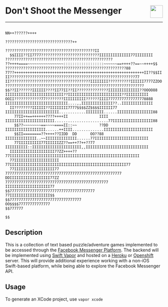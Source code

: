 # Don't Shoot the Messenger <img align="right" height="40" src="http://i.imgur.com/fSbWe8d.png">
---

```
                                                                                                 NN++??????++++                            
                                                                                         ??????????????????????????????++                  
                                                                                   ????????????????????????????????????????II              
  $$IIII??II7777??????????????????????????IIIIIIIIIIIIII77IIIIIIII               ????????????????????????????????????????????????          
??++++====~~~~~~~~~~~~~~~~::::::::::::::::::~~~~~~==++++??==~~++++$$         ??????????????????????????????????????????????????????88      
77??++++++++++++++++++++++++++++++++++++++++++++++++++++++++++II??$$II     II????????????????????????????????????????????????????????77    
II????????????????????????????????????IIIIIIII??????????IIIIII7777ZZOO   ??????????????????????????????????????????????????????????????    
$$??II??????IIIIII????II77II??II??????????????IIIIIIIIIIIIII??OOOO88     IIIIIIIIIIIIIIIIIIIIIIIIII??IIIIIIIIIIIIIIIIIIIIIIII??IIIIIIIIII  
OOII????????????77????????IIIIIIIIII??????IIII77777777777777778888     IIIIIIIIIIIIIIIIIIIIIIIIIIII....,,IIIIIIIIIIIIII??..IIIIIIIIIIIIII  
  II????????IIIIII??IIIIIIII7777$$$$ZZ$$$$IIIIII77                     IIIIIIIIIIIIIIIIIIIIIIII............IIIIIIII......IIIIIIIIIIIIIIII88
    77II++==++++++????++++II              IIII                         IIIIIIIIIIIIIIIIIIIIII........................77IIIIIIIIIIIIIIIIII88
    $$??~~~~~~~~==~~~~====II::~~          ??DD                         IIIIIIIIIIIIIIIIII......++IIII..............IIIIIIIIIIIIIIIIIIIIII  
    $$II========??++++??IIDD  DD      OO??88                             IIIIIIIIIIIIII..~~IIIIIIIIIIIIII......77IIIIIIIIIIIIIIIIIIIIIIII  
    77IIIIIIIIII77IIIIIIZZ??==++??++??77                                 IIIIIIIIII::IIIIIIIIIIIIIIIIIIIIII,,IIIIIIIIIIIIIIIIIIIIIIIIIIII  
  IIIIIIIIIIIIIIIIIIII77ZZ++++??                                           77IIIIIIIIIIIIIIIIIIIIIIIIIIIIIIIIIIIIIIIIIIIIIIIIIIIIIIIIII    
  77IIIIIIIIIIIIIIIIIIII                                                     77IIIIIIIIIIIIIIIIIIIIIIIIIIIIIIIIIIIIIIIIIIIIIIIIIIII77      
  77IIIIIIIIIIIIIIIIII77                                                       7777777777777777777777777777777777777777777777777777        
DDIIIIIIIIIIIIIIIIII77ZZ                                                         7777777777777777777777777777777777777777777777            
IIIIIIIIIIIIIIIIIIII77                                                             $$77777777777777777777777777777777777777                
77IIIIIIIIIIIIIIIIII$$                                                             $$77777777777777777777777777777777                      
OO$$$$77777777777777                                                               $$777777                                                
                                                                                         $$                                                
```

## Description
This is a collection of text based puzzle/adventure games implemented to be accessed through the [Facebook Messenger Platform](https://developers.facebook.com/docs/messenger-platform). The backend will be implemented using [Swift Vapor](http://vapor.codes) and hosted on a [Heroku](http://herokuapp.com) or [Openshift](http://openshift.com) server. This will provide additional experience working with a non-iOS Swift-based platform, while being able to explore the Facebook Messenger API. 

## Usage
To generate an XCode project, use `vapor xcode`